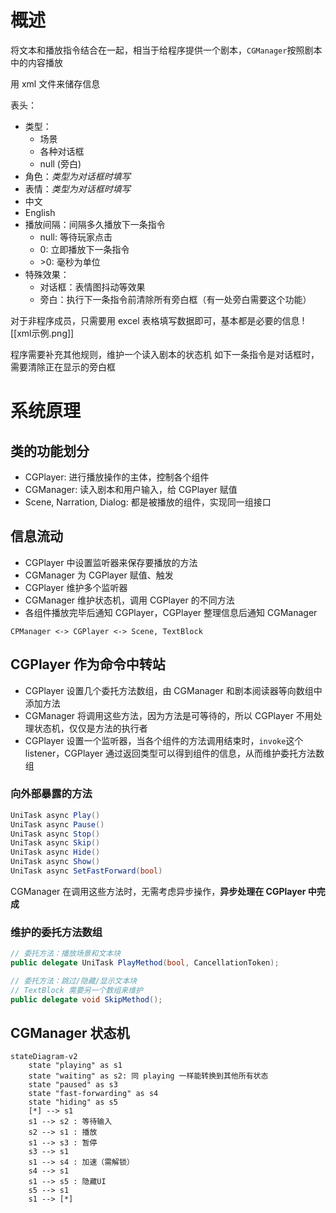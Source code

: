 # 概述

将文本和播放指令结合在一起，相当于给程序提供一个剧本，`CGManager`按照剧本中的内容播放

用 xml 文件来储存信息

表头：

- 类型：
	- 场景
	- 各种对话框
	- null (旁白)
- 角色：*类型为对话框时填写*
- 表情：*类型为对话框时填写*
- 中文
- English
- 播放间隔：间隔多久播放下一条指令
	- null: 等待玩家点击
	- 0: 立即播放下一条指令
	- \>0: 毫秒为单位
- 特殊效果：
	- 对话框：表情图抖动等效果
	- 旁白：执行下一条指令前清除所有旁白框（有一处旁白需要这个功能）

对于非程序成员，只需要用 excel 表格填写数据即可，基本都是必要的信息
![[xml示例.png]]

程序需要补充其他规则，维护一个读入剧本的状态机
如下一条指令是对话框时，需要清除正在显示的旁白框

# 系统原理

## 类的功能划分

- CGPlayer: 进行播放操作的主体，控制各个组件
- CGManager: 读入剧本和用户输入，给 CGPlayer 赋值
- Scene, Narration, Dialog: 都是被播放的组件，实现同一组接口

## 信息流动

- CGPlayer 中设置监听器来保存要播放的方法
- CGManager 为 CGPlayer 赋值、触发
- CGPlayer 维护多个监听器
- CGManager 维护状态机，调用 CGPlayer 的不同方法
- 各组件播放完毕后通知 CGPlayer，CGPlayer 整理信息后通知 CGManager

```
CPManager <-> CGPlayer <-> Scene, TextBlock
```


## CGPlayer 作为命令中转站

- CGPlayer 设置几个委托方法数组，由 CGManager 和剧本阅读器等向数组中添加方法
- CGManager 将调用这些方法，因为方法是可等待的，所以 CGPlayer 不用处理状态机，仅仅是方法的执行者
- CGPlayer 设置一个监听器，当各个组件的方法调用结束时，`invoke`这个 listener，CGPlayer 通过返回类型可以得到组件的信息，从而维护委托方法数组

### 向外部暴露的方法

```c#
UniTask async Play()
UniTask async Pause()
UniTask async Stop()
UniTask async Skip()
UniTask async Hide()
UniTask async Show()
UniTask async SetFastForward(bool)
```

CGManager 在调用这些方法时，无需考虑异步操作，**异步处理在 CGPlayer 中完成**

### 维护的委托方法数组

```c#
// 委托方法：播放场景和文本块
public delegate UniTask PlayMethod(bool, CancellationToken);

// 委托方法：跳过/隐藏/显示文本块
// TextBlock 需要另一个数组来维护
public delegate void SkipMethod();
```

## CGManager 状态机


```mermaid
stateDiagram-v2
	state "playing" as s1
	state "waiting" as s2: 同 playing 一样能转换到其他所有状态
	state "paused" as s3
	state "fast-forwarding" as s4
	state "hiding" as s5
	[*] --> s1
	s1 --> s2 : 等待输入
	s2 --> s1 : 播放
	s1 --> s3 : 暂停
	s3 --> s1
	s1 --> s4 : 加速（需解锁）
	s4 --> s1
	s1 --> s5 : 隐藏UI
	s5 --> s1
	s1 --> [*]
```

